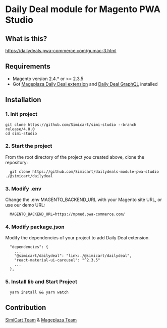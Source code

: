 # Daily Deal module for Magento PWA Studio


## What is this?

https://dailydeals.pwa-commerce.com/gumac-3.html

## Requirements

- Magento version 2.4.* or >= 2.3.5
- Got [Mageplaza Daily Deal extension](https://www.mageplaza.com/magento-2-daily-deal-extension/) and [Daily Deal GraphQL](http://dailydeal.pwa-commerce.com/) installed

## Installation

### 1. Init project
```
git clone https://github.com/Simicart/simi-studio --branch release/4.0.0
cd simi-studio
```

### 2. Start the project

From the root directory of the project you created above, clone the repository:

```
  git clone https://github.com/Simicart/dailydeals-module-pwa-studio ./@simicart/dailydeal
```

### 3. Modify .env

Change the .env MAGENTO_BACKEND_URL with your Magento site URL, or use our demo URL:

```
  MAGENTO_BACKEND_URL=https://mpmed.pwa-commerce.com/
```
### 4. Modify package.json

Modify the dependencies of your project to add Daily Deal extension.

```
  "dependencies": {
    ...
    "@simicart/dailydeal": "link:./@simicart/dailydeal",
    "react-material-ui-carousel": "^2.3.5"
    ...
  },
```

### 5. Install lib and Start Project

```
  yarn install && yarn watch
```

## Contribution

[SimiCart Team](https://www.simicart.com/pwa.html/) & [Mageplaza Team](https://www.mageplaza.com/)
